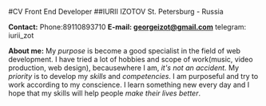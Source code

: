 #CV Front End Developer
##IURII IZOTOV
St. Petersburg - Russia

**Contact:**
Phone:89110893710
**E-mail: georgeizot@gmail.com**
telegram: iurii_zot

**About me:**
My _purpose_ is become a good specialist in the field of web development.
I have tried a lot of hobbies and scope of work(music, video production, web design), becausewhere I am, _it's not an accident._
My _priority_ is to develop my _skills_ and _competencies_.
I am purposeful and try to work according to my conscience.
I learn something new every day and I hope that my skills will help people _make their lives better_.